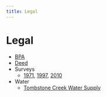 ```yaml
---
title: Legal
---
```

# Legal

- [BPA](/Legal/BPA)
- [Deed](https://raw.githubusercontent.com/MeanyLodge/meanylodge.github.com/assets/reference/1928-Meany-Deed.pdf)
- Surveys
    + [1971](https://raw.githubusercontent.com/MeanyLodge/meanylodge.github.com/assets/maps/1971-Meany-Survey.pdf), [1997](https://raw.githubusercontent.com/MeanyLodge/meanylodge.github.com/assets/maps/1997-Meany-Survey.pdf), [2010](https://raw.githubusercontent.com/MeanyLodge/meanylodge.github.com/assets/reference/2010-Meany-Survey.pdf)
- Water
    - [Tombstone Creek Water Supply](/Legal/Water)

